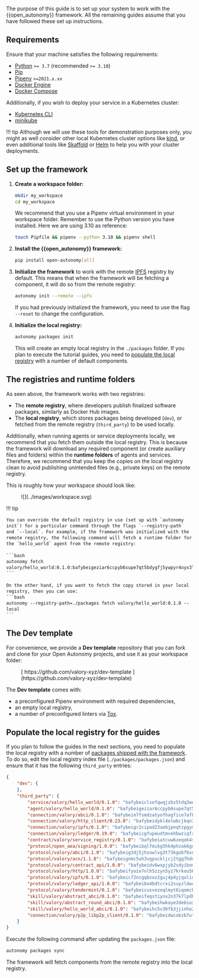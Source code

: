 The purpose of this guide is to set up your system to work with the {{open_autonomy}} framework. All the remaining guides assume that you have followed these set up instructions.

## Requirements

Ensure that your machine satisfies the following requirements:

- [Python](https://www.python.org/) `>= 3.7` (recommended `>= 3.10`)
- [Pip](https://pip.pypa.io/en/stable/installation/)
- [Pipenv](https://pipenv.pypa.io/en/latest/installation/) `>=2021.x.xx`
- [Docker Engine](https://docs.docker.com/engine/install/)
- [Docker Compose](https://docs.docker.com/compose/install/)

Additionally, if you wish to deploy your service in a Kubernetes cluster:

- [Kubernetes CLI](https://kubernetes.io/docs/tasks/tools/)
- [minikube](https://minikube.sigs.k8s.io/docs/)

!!! tip
	Although we will use these tools for demonstration purposes only, you might as well consider other local Kubernetes cluster options like [kind](https://kind.sigs.k8s.io/docs/user/quick-start/), or even additional tools like [Skaffold](https://skaffold.dev/) or [Helm](https://helm.sh/) to help you with your cluster deployments.

## Set up the framework

1. **Create a workspace folder:**

    ```bash
    mkdir my_workspace
    cd my_workspace
    ```

    We recommend that you use a Pipenv virtual environment in your workspace folder. Remember to use the Python version you have installed. Here we are using 3.10 as reference:

    ```bash
    touch Pipfile && pipenv --python 3.10 && pipenv shell
    ```

2. **Install the {{open_autonomy}} framework:**

    ```bash
    pip install open-autonomy[all]
    ```

3. **Initialize the framework** to work with the remote [IPFS](https://ipfs.io) registry by default. This means that when the framework will be fetching a component, it will do so from the remote registry:

    ```bash
    autonomy init --remote --ipfs
    ```

    If you had previously initialized the framework, you need to use the flag `--reset` to change the configuration.

4. **Initialize the local registry:**

    ```bash
    autonomy packages init
    ```

    This will create an empty local registry in the `./packages` folder. If you plan to execute the tutorial guides, you need to [populate the local registry](#populate-the-local-registry-for-the-guides) with a number of default components.

## The registries and runtime folders

As seen above, the framework works with two registries:

* The **remote registry**, where developers publish finalized software packages, similarly as Docker Hub images.
* The **local registry**, which stores packages being developed (`dev`), or fetched from the remote registry (`third_party`) to be used locally.

Additionally, when running agents or service deployments locally, we recommend that you fetch them outside the local registry. This is because the framework will download any required component (or create auxiliary files and folders) within the **runtime folders** of agents and services. Therefore, we recommend that you keep the copies on the local registry clean to avoid publishing unintended files (e.g., private keys) on the remote registry.

This is roughly how your workspace should look like:

<figure markdown>
![](../images/workspace.svg)
</figure>

!!! tip

    You can override the default registry in use (set up with `autonomy init`) for a particular command through the flags `--registry-path` and `--local`. For example, if the framework was initialized with the remote registry, the following command will fetch a runtime folder for the `hello_world` agent from the remote registry:

    ```bash
    autonomy fetch valory/hello_world:0.1.0:bafybeigeziar6ccpyb6supe7qt5bdygfj5ywpyr4oyx3lt62il6uvkhhf4
    ```

    On the other hand, if you want to fetch the copy stored in your local registry, then you can use:
    ```bash
    autonomy --registry-path=./packages fetch valory/hello_world:0.1.0 --local
    ```

## The Dev template

For convenience, we provide a **Dev template** repository that you can fork and clone for your Open Autonomy projects, and use it as your workspace folder:

<figure markdown>
[ https://github.com/valory-xyz/dev-template ](https://github.com/valory-xyz/dev-template)
</figure>

The **Dev template** comes with:

* a preconfigured Pipenv environment with required dependencies,
* an empty local registry,
* a number of preconfigured linters via [Tox](https://tox.wiki/en/latest/).

## Populate the local registry for the guides

If you plan to follow the guides in the next sections, you need to populate the local registry with a number of [packages shipped with the framework](../package_list.md). To do so, edit the local registry index file (`./packages/packages.json`) and ensure that it has the following `third_party` entries:

```json
{
    "dev": {
    },
    "third_party": {
        "service/valory/hello_world/0.1.0": "bafybeiclsefqwqjzbs5tdq3weczwhgj6gckcsdowrllbkg5io7p4p5qu2a",
        "agent/valory/hello_world/0.1.0": "bafybeigeziar6ccpyb6supe7qt5bdygfj5ywpyr4oyx3lt62il6uvkhhf4",
        "connection/valory/abci/0.1.0": "bafybeie7fsmdzatyofhagfice7afbmyn7ht3zuzojdlu6cjaz7zncjspfq",
        "connection/valory/http_client/0.23.0": "bafybeidykl4elwbcjkqn32wt5h4h7tlpeqovrcq3c5bcplt6nhpznhgczi",
        "connection/valory/ipfs/0.1.0": "bafybeigr2cipad23aebjpnqtzpgymiwrwgmnior2fk4inbscdnqyl5epla",
        "connection/valory/ledger/0.19.0": "bafybeicgfupeudtmvehbwziqfxiz6ztsxr5rxzvalzvsdsspzz73o5fzfi",
        "contract/valory/service_registry/0.1.0": "bafybeiatcuw6zeqok4spkkonui6likgdfwtp2dichzrlbjxnf76eg42sdq",
        "protocol/open_aea/signing/1.0.0": "bafybeibqlfmikg5hk4phzak6gqzhpkt6akckx7xppbp53mvwt6r73h7tk4",
        "protocol/valory/abci/0.1.0": "bafybeig3dj5jhsowlvg3t73kgobf6xn4nka7rkttakdb2gwsg5bp7rt7q4",
        "protocol/valory/acn/1.1.0": "bafybeignmc5uh3vgpuckljcj2tgg7hdqyytkm6m5b6v6mxtazdcvubibva",
        "protocol/valory/contract_api/1.0.0": "bafybeidv6wxpjyb2sdyibnmmum45et4zcla6tl63bnol6ztyoqvpl4spmy",
        "protocol/valory/http/1.0.0": "bafybeifyoio7nlh5zzyn5yz7krkou56l22to3cwg7gw5v5o3vxwklibhty",
        "protocol/valory/ipfs/0.1.0": "bafybeic72ncgqbzoz2guj4p4yjqulid7mv6yroeh65hxznloamoveeg7hq",
        "protocol/valory/ledger_api/1.0.0": "bafybeibo4bdtcrxi2suyzldwoetjar6pqfzm6vt5xal22ravkkcvdmtksi",
        "protocol/valory/tendermint/0.1.0": "bafybeicusvezoqlmyt6iqomcbwaz3xkhk2qf3d56q5zprmj3xdxfy64k54",
        "skill/valory/abstract_abci/0.1.0": "bafybeifeqstiynx2n37k7lpdbcclylgg7tsmym7vtj4tanrukkvw4pp5nu",
        "skill/valory/abstract_round_abci/0.1.0": "bafybeihwkaye2debioxqthiauqnlzcgkmfm2mf5zn26tfhz2ls64auj6ey",
        "skill/valory/hello_world_abci/0.1.0": "bafybeihc5v36fb3jjinho25xufek5b6d6revgyu2kmqzdbtaoqu2c7wg6i",
        "connection/valory/p2p_libp2p_client/0.1.0": "bafybeidwcobzb7ut3efegoedad7jfckvt2n6prcmd4g7xnkm6hp6aafrva"
    }
}
```

Execute the following command after updating the `packages.json` file:

```bash
autonomy packages sync
```

The framework will fetch components from the remote registry into the local registry.
